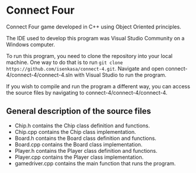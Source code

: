 # Connect Four

Connect Four game developed in C++ using Object Oriented principles.

The IDE used to develop this program was Visual Studio Community on a Windows computer.

To run this program, you need to clone the repository into your local machine. One way to do that is to run `git clone https://github.com/isenkasa/connect-4.git`.
Navigate and open connect-4/connect-4/connect-4.sln with Visual Studio to run the program.

If you wish to compile and run the program a different way, you can access the source files by navigating to connect-4/connect-4/connect-4.

## General description of the source files
- Chip.h contains the Chip class definition and functions.
- Chip.cpp contains the Chip class implementation.
- Board.h contains the Board class definition and functions.
- Board.cpp contains the Board class implementation.
- Player.h contains the Player class definition and functions.
- Player.cpp contains the Player class implementation.
- gamedriver.cpp contains the main function that runs the program.
